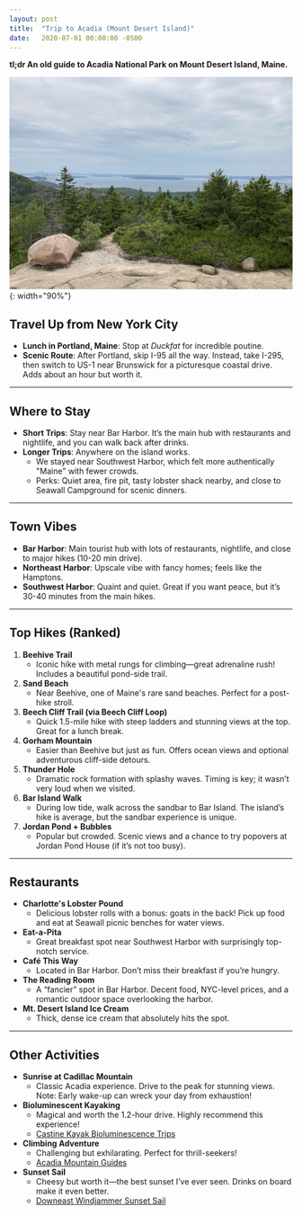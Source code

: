 ```yaml
---
layout: post
title:  "Trip to Acadia (Mount Desert Island)"
date:   2020-07-01 00:00:00 -0500
---
```

**tl;dr An old guide to Acadia National Park on Mount Desert Island, Maine.**

![Acadia view from hike](/assets/images/acadia-web.jpeg){: width="90%"}

## Travel Up from New York City  
- **Lunch in Portland, Maine**: Stop at *Duckfat* for incredible poutine.  
- **Scenic Route**: After Portland, skip I-95 all the way. Instead, take I-295, then switch to US-1 near Brunswick for a picturesque coastal drive. Adds about an hour but worth it.  

---

## Where to Stay  
- **Short Trips**: Stay near Bar Harbor. It’s the main hub with restaurants and nightlife, and you can walk back after drinks.  
- **Longer Trips**: Anywhere on the island works.  
  - We stayed near Southwest Harbor, which felt more authentically "Maine" with fewer crowds.  
  - Perks: Quiet area, fire pit, tasty lobster shack nearby, and close to Seawall Campground for scenic dinners.  

---

## Town Vibes  
- **Bar Harbor**: Main tourist hub with lots of restaurants, nightlife, and close to major hikes (10-20 min drive).  
- **Northeast Harbor**: Upscale vibe with fancy homes; feels like the Hamptons.  
- **Southwest Harbor**: Quaint and quiet. Great if you want peace, but it’s 30-40 minutes from the main hikes.  

---

## Top Hikes (Ranked)  
1. **Beehive Trail**  
   - Iconic hike with metal rungs for climbing—great adrenaline rush! Includes a beautiful pond-side trail.  
2. **Sand Beach**  
   - Near Beehive, one of Maine's rare sand beaches. Perfect for a post-hike stroll.  
3. **Beech Cliff Trail (via Beech Cliff Loop)**  
   - Quick 1.5-mile hike with steep ladders and stunning views at the top. Great for a lunch break.  
4. **Gorham Mountain**  
   - Easier than Beehive but just as fun. Offers ocean views and optional adventurous cliff-side detours.  
5. **Thunder Hole**  
   - Dramatic rock formation with splashy waves. Timing is key; it wasn’t very loud when we visited.  
6. **Bar Island Walk**  
   - During low tide, walk across the sandbar to Bar Island. The island’s hike is average, but the sandbar experience is unique.  
7. **Jordan Pond + Bubbles**  
   - Popular but crowded. Scenic views and a chance to try popovers at Jordan Pond House (if it’s not too busy).  

---

## Restaurants  
- **Charlotte's Lobster Pound**  
  - Delicious lobster rolls with a bonus: goats in the back! Pick up food and eat at Seawall picnic benches for water views.  
- **Eat-a-Pita**  
  - Great breakfast spot near Southwest Harbor with surprisingly top-notch service.  
- **Café This Way**  
  - Located in Bar Harbor. Don’t miss their breakfast if you’re hungry.  
- **The Reading Room**  
  - A “fancier” spot in Bar Harbor. Decent food, NYC-level prices, and a romantic outdoor space overlooking the harbor.  
- **Mt. Desert Island Ice Cream**  
  - Thick, dense ice cream that absolutely hits the spot.  

---

## Other Activities  
- **Sunrise at Cadillac Mountain**  
  - Classic Acadia experience. Drive to the peak for stunning views. Note: Early wake-up can wreck your day from exhaustion!  
- **Bioluminescent Kayaking**  
  - Magical and worth the 1.2-hour drive. Highly recommend this experience!  
  - [Castine Kayak Bioluminescence Trips](https://www.castinekayak.com/bioluminescence-trips.php)  
- **Climbing Adventure**  
  - Challenging but exhilarating. Perfect for thrill-seekers!  
  - [Acadia Mountain Guides](http://acadiamountainguides.com/)  
- **Sunset Sail**  
  - Cheesy but worth it—the best sunset I’ve ever seen. Drinks on board make it even better.  
  - [Downeast Windjammer Sunset Sail](https://downeastwindjammer.com/activities/schooner-sunset-sail/)  